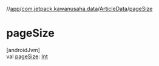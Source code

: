 //[app](../../../index.md)/[com.jetpack.kawanusaha.data](../index.md)/[ArticleData](index.md)/[pageSize](page-size.md)

# pageSize

[androidJvm]\
val [pageSize](page-size.md): [Int](https://kotlinlang.org/api/latest/jvm/stdlib/kotlin/-int/index.html)
